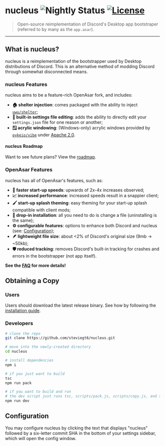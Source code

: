 # nucleus ![Nightly Status](https://github.com/steviegt6/nucleus/actions/workflows/nightly.yml/badge.svg) [![License](https://img.shields.io/badge/License-MIT-blue.svg)](https://choosealicense.com/licenses/mit/l)

> Open-source reimplementation of Discord's Desktop app bootstraper (referred to by many as the `app.asar`).

---

## What is nucleus?

nucleus is a reimplementation of the bootstrapper used by Desktop distributions of Discord. This is an alternative method of modding Discord through somewhat disconnected means.

### nucleus Features

nucleus aims to be a feature-rich OpenAsar fork, and includes:

-   **:house: shelter injection**: comes packaged with the ability to inject [`uwu/shelter`](https://github.com/uwu/shelter);
-   **:memo: built-in settings file editing**: adds the ability to directly edit your `settings.json` file for one reason or another;
-   **:window: acrylic windowing**: (Windows-only) acrylic windows provided by [`pykeio/vibe`](https://github.com/pykeio/vibe) under [Apache 2.0](https://github.com/pykeio/vibe/blob/main/LICENSE).

#### nucleus Roadmap

Want to see future plans? View the [roadmap](ROADMAP.md).

### OpenAsar Features

nucleus has all of OpenAsar's features, such as:

-   **:rocket: faster start-up speeds**: upwards of 2x-4x increases observed;
-   **:chart_with_upwards_trend: increased performance**: increased speeds result in a snappier client;
-   **:paintbrush: start-up splash theming**: easy theming for your start-up splash compatible with client mods;
-   **:electric_plug: drop-in installation**: all you need to do is change a file (uninstalling is the same);
-   **:gear: configurable features**: options to enhance both Discord and nucleus (see: [Configuration](#configuration));
-   **:feather: lightweight file size**: about <2% of Discord's original size (9mb -> ~50kb);
-   **:shield: reduced tracking**: removes Discord's built-in tracking for crashes and errors in the bootstrapper (not app itself).

**See the [FAQ](FAQ.md) for more details!**

## Obtaining a Copy

### Users

Users should download the latest release binary. See how by following the [installation guide](https://github.com/steviegt6/nucleus/wiki/Install-Guide).

### Developers

```sh
# clone the repo
git clone https://github.com/steviegt6/nucleus.git

# move into the newly-created directory
cd nucleus

# install dependencies
npm i

# if you just want to build
tsc
npm run pack

# if you want to build and run
# the dev script just runs tsc, scripts/pack.js, scripts/copy.js, and scripts/run.js
npm run dev
```

<!-- nucleus, like OpenAsar, also depends on a CDN to retrieve files from (namely, the config). Our fork is hosted at [steviegt6/nucleus-cdn](https://github.com/steviegt6/nucleus-cdn) ([cdn.nucleus.tomat.dev](https://cdn.nucleus.tomat.dev)). Depending on what you are developing or testing, you may need to host your own CDN locally and change `./src/utils/win.js` appropriately. -->

## Configuration

You may configure nucleus by clicking the text that displays "nucleus" followed by a six-letter commit SHA in the bottom of your settings sidebar, which will open the config window.
